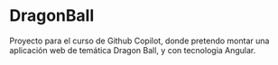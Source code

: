 # DragonBall
Proyecto para el curso de Github Copilot, donde pretendo montar una aplicación web de temática Dragon Ball, y con tecnologia Angular.
